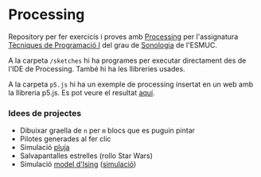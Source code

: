# Processing

Repository per fer exercicis i proves amb [Processing](https://processing.org/) per l'assignatura [Tècniques de Programació I](https://www.esmuc.cat/wp-content/uploads/2021/12/Tecniques-de-programacio-I.pdf) del grau de [Sonologia](https://www.esmuc.cat/estudis/grau/sonologia/sonologia/) de l'ESMUC.

A la carpeta `/sketches` hi ha programes per executar directament des de l'IDE de Processing. També hi ha les llibreries usades.

A la carpeta `p5.js` hi ha un exemple de processing insertat en un web amb la llibreria p5.js. Es pot veure el resultat [aquí](https://stratocastero.github.io/Processing/p5.js/).

### Idees de projectes

- Dibuixar graella de `n` per `m` blocs que es puguin pintar
- Pilotes generades al fer clic
- Simulació [pluja](https://www.youtube.com/watch?v=KkyIDI6rQJI)
- Salvapantalles estrelles (rollo Star Wars)
- Simulació [model d'Ising](https://physics.weber.edu/schroeder/software/demos/isingmodel.html) ([simulació](https://physics.weber.edu/schroeder/software/demos/isingmodel.html))